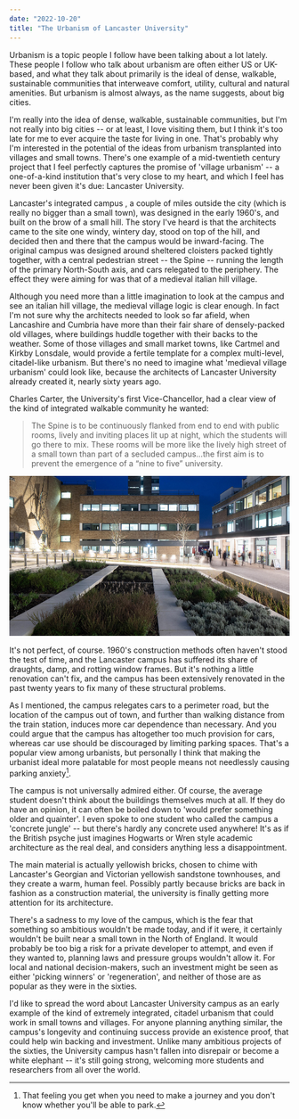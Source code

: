 ```yaml
---
date: "2022-10-20"
title: "The Urbanism of Lancaster University"
---
```


Urbanism is a topic people I follow have been talking about a lot lately. These people I follow who talk about urbanism are often either US or UK-based, and what they talk about primarily is the ideal of dense, walkable, sustainable communities that interweave comfort, utility, cultural and natural amenities. But urbanism is almost always, as the name suggests, about big cities.

I'm really into the idea of dense, walkable, sustainable communities, but I'm not really into big cities -- or at least, I love visiting them, but I think it's too late for me to ever acquire the taste for living in one. That's probably why I'm interested in the potential of the ideas from urbanism transplanted into villages and small towns. There's one example of a mid-twentieth century project that I feel perfectly captures the promise of 'village urbanism' -- a one-of-a-kind institution that's very close to my heart, and which I feel has never been given it's due: Lancaster University.

Lancaster's integrated campus , a couple of miles outside the city (which is really no bigger than a small town), was designed in the early 1960's, and built on the brow of a small hill. The story I've heard is that the architects came to the site one windy, wintery day, stood on top of the hill, and decided then and there that the campus would be inward-facing. The original campus was designed around sheltered cloisters packed tightly together, with a central pedestrian street -- the Spine -- running the length of the primary North-South axis, and cars relegated to the periphery. The effect they were aiming for was that of a medieval italian hill village.

Although you need more than a little imagination to look at the campus and see an italian hill village, the medieval village logic is clear enough. In fact I'm not sure why the architects needed to look so far afield, when Lancashire and Cumbria have more than their fair share of densely-packed old villages, where buildings huddle together with their backs to the weather. Some of those villages and small market towns, like Cartmel and Kirkby Lonsdale, would provide a fertile template for a complex multi-level, citadel-like urbanism. But there's no need to imagine what 'medieval village urbanism' could look like, because the architects of Lancaster University already created it, nearly sixty years ago.

Charles Carter, the University's first Vice-Chancellor, had a clear view of the kind of integrated walkable community he wanted:

> The Spine is to be continuously flanked from end to end with public rooms, lively and inviting places lit up at night, which the students will go there to mix. These rooms will be more like the lively high street of a small town than part of a secluded campus…the first aim is to prevent the emergence of a “nine to five” university.

![](index_files/physics_gardens.png)

It's not perfect, of course. 1960's construction methods often haven't stood the test of time, and the Lancaster campus has suffered its share of draughts, damp, and rotting window frames. But it's nothing a little renovation can't fix, and the campus has been extensively renovated in the past twenty years to fix many of these structural problems.

As I mentioned, the campus relegates cars to a perimeter road, but the location of the campus out of town, and further than walking distance from the train station, induces more car dependence than necessary. And you could argue that the campus has altogether too much provision for cars, whereas car use should be discouraged by limiting parking spaces. That's a popular view among urbanists, but personally I think that making the urbanist ideal more palatable for most people means not needlessly causing parking anxiety[^1].

The campus is not universally admired either. Of course, the average student doesn't think about the buildings themselves much at all. If they do have an opinion, it can often be boiled down to 'would prefer something older and quainter'. I even spoke to one student who called the campus a 'concrete jungle' -- but there's hardly any concrete used anywhere! It's as if the British psyche just imagines Hogwarts or Wren style academic architecture as the real deal, and considers anything less a disappointment.

The main material is actually yellowish bricks, chosen to chime with Lancaster's Georgian and Victorian yellowish sandstone townhouses, and they create a warm, human feel. Possibly partly because bricks are back in fashion as a construction material, the university is finally getting more attention for its architecture.

There's a sadness to my love of the campus, which is the fear that something so ambitious wouldn't be made today, and if it were, it certainly wouldn't be built near a small town in the North of England. It would probably be too big a risk for a private developer to attempt, and even if they wanted to, planning laws and pressure groups wouldn't allow it. For local and national decision-makers, such an investment might be seen as either 'picking winners' or 'regeneration', and neither of those are as popular as they were in the sixties.

I'd like to spread the word about Lancaster University campus as an early example of the kind of extremely integrated, citadel urbanism that could work in small towns and villages. For anyone planning anything similar, the campus's longevity and continuing success provide an existence proof, that could help win backing and investment. Unlike many ambitious projects of the sixties, the University campus hasn't fallen into disrepair or become a white elephant -- it's still going strong, welcoming more students and researchers from all over the world.

[^1]: That feeling you get when you need to make a journey and you don't know whether you'll be able to park.